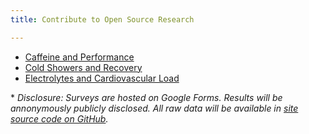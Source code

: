 ```yaml
---
title: Contribute to Open Source Research

---
```


* [Caffeine and Performance](https://forms.gle/iQyvFmeNFmy25soF7)
* [Cold Showers and Recovery](https://forms.gle/p9NH4zdR57pH15k59)
* [Electrolytes and Cardiovascular Load](https://forms.gle/WVP4DWrK1LxijMLR6)

\* *Disclosure:  Surveys are hosted on Google Forms.  Results will be annonymously publicly disclosed.  All raw data will be available in [site source code on GitHub](https://github.com/savagezen/carnivore).*
